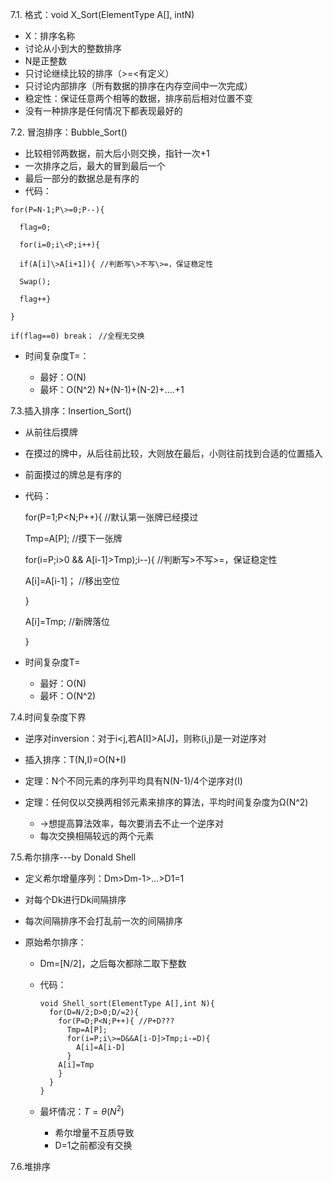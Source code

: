 7.1. 格式：void X\_Sort(ElementType A[], intN) 

* X：排序名称
* 讨论从小到大的整数排序
* N是正整数
* 只讨论继续比较的排序（\>=\<有定义）
* 只讨论内部排序（所有数据的排序在内存空间中一次完成）
* 稳定性：保证任意两个相等的数据，排序前后相对位置不变
* 没有一种排序是任何情况下都表现最好的

7.2. 冒泡排序：Bubble\_Sort() 

* 比较相邻两数据，前大后小则交换，指针一次+1
* 一次排序之后，最大的冒到最后一个
* 最后一部分的数据总是有序的
* 代码：

```
for(P=N-1;P\>=0;P--){ 

  flag=0; 
  
  for(i=0;i\<P;i++){ 
  
  if(A[i]\>A[i+1]){ //判断写\>不写\>=，保证稳定性 
  
  Swap(); 
  
  flag++} 

} 

if(flag==0) break； //全程无交换 
```
* 时间复杂度T=： 

  * 最好：O(N)
  * 最坏：O(N^2) N+(N-1)+(N-2)+....+1

7.3.插入排序：Insertion\_Sort() 

* 从前往后摸牌
* 在摸过的牌中，从后往前比较，大则放在最后，小则往前找到合适的位置插入
* 前面摸过的牌总是有序的
* 代码： 

  for(P=1;P\<N;P++){ //默认第一张牌已经摸过 

  Tmp=A[P]; //摸下一张牌 

  for(i=P;i\>0 && A[i-1]\>Tmp);i--){ //判断写\>不写\>=，保证稳定性 

  A[i]=A[i-1]； //移出空位 

  } 

  A[i]=Tmp; //新牌落位  

  }
* 时间复杂度T= 

  * 最好：O(N)
  * 最坏：O(N^2)

7.4.时间复杂度下界 

* 逆序对inversion：对于i\<j,若A[I]\>A[J]，则称(i,j)是一对逆序对
* 插入排序：T(N,I)=O(N+I)
* 定理：N个不同元素的序列平均具有N(N-1)/4个逆序对(I)
* 定理：任何仅以交换两相邻元素来排序的算法，平均时间复杂度为Ω(N^2) 

  * →想提高算法效率，每次要消去不止一个逆序对
  * 每次交换相隔较远的两个元素

7.5.希尔排序---by Donald Shell 

* 定义希尔增量序列：Dm\>Dm-1\>...\>D1=1
* 对每个Dk进行Dk间隔排序
* 每次间隔排序不会打乱前一次的间隔排序
* 原始希尔排序： 

  * Dm=[N/2]，之后每次都除二取下整数
  * 代码： 

    ```
    void Shell_sort(ElementType A[],int N){ 
      for(D=N/2;D>0;D/=2){ 
        for(P=D;P<N;P++){ //P+D??? 
          Tmp=A[P]; 
          for(i=P;i\>=D&&A[i-D]>Tmp;i-=D){ 
            A[i]=A[i-D] 
          } 
        A[i]=Tmp 
        } 
      } 
    }
    ```
  * 最坏情况：$T=θ(N^2)$  

    * 希尔增量不互质导致
    * D=1之前都没有交换

7.6.堆排序